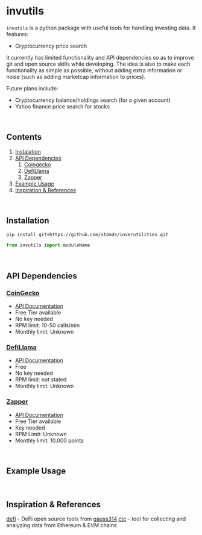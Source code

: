 # invutils

`invutils` is a python package with useful tools for handling investing data. It features:
- Cryptocurrency price search

It currently has limited functionality and API dependencies so as to improve git and open source skills while developing. The idea is also to make each functionality as simple as possible, without adding extra information or noise (such as adding marketcap information to prices).

Future plans include:
- Cryptocurrency balance/holdings search (for a given account)
- Yahoo finance price search for stocks

<br>

## Contents

1. [Instalation](#installation)
2. [API Dependencies](#api-dependencies)
	1. [Coingecko](#coingecko)
	2. [DefiLlama](#defillama)
	3. [Zapper](#zapper)
3. [Example Usage](#example-usage)
4. [Inspiration & References](#inspiration-&-references)

<br>

## Installation

```sh
pip install git+https://github.com/xtom4s/inverutilities.git
```

```python
from invutils import moduleName
```

<br>

## API Dependencies

### [CoinGecko](https://www.coingecko.com/)
- [API Documentation](https://www.coingecko.com/en/api/documentation)
- Free Tier available
- No key needed
- RPM limit: 10-50 calls/min
- Monthly limit: Unknown

### [DefiLlama](https://defillama.com/)
- [API Documentation](https://defillama.com/docs/api)
- Free
- No key needed
- RPM limit: not stated
- Monthly limit: Unknown

### [Zapper](https://zapper.fi/)
- [API Documentation](https://studio.zapper.fi/docs/apis/getting-started)
- Free Tier available
- Key needed
- RPM Limit: Unknown
- Monthly limit: 10.000 points

<br>

## Example Usage

<br>

## Inspiration & References

[defi](https://github.com/gauss314/defi) - DeFi open source tools from [gauss314](https://github.com/gauss314)
[ctc](https://github.com/fei-protocol/checkthechain) - tool for collecting and analyzing data from Ethereum & EVM chains

